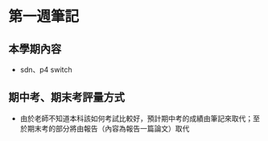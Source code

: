 # 第一週筆記
## 本學期內容
* sdn、p4 switch

## 期中考、期末考評量方式
* 由於老師不知道本科該如何考試比較好，預計期中考的成績由筆記來取代；至於期末考的部分將由報告（內容為報告一篇論文）取代